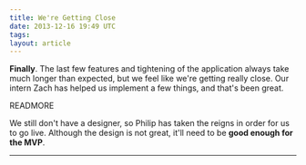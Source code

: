 ```yaml
---
title: We're Getting Close
date: 2013-12-16 19:49 UTC
tags:
layout: article
---
```


<b>Finally</b>.  The last few features and tightening of the application always take much longer than expected, but we feel like we're getting really close.  Our intern Zach has helped us implement a few things, and that's been great.

READMORE

We still don't have a designer, so Philip has taken the reigns in order for us to go live. Although the design is not great, it'll need to be <b>good enough for the MVP</b>.

***
